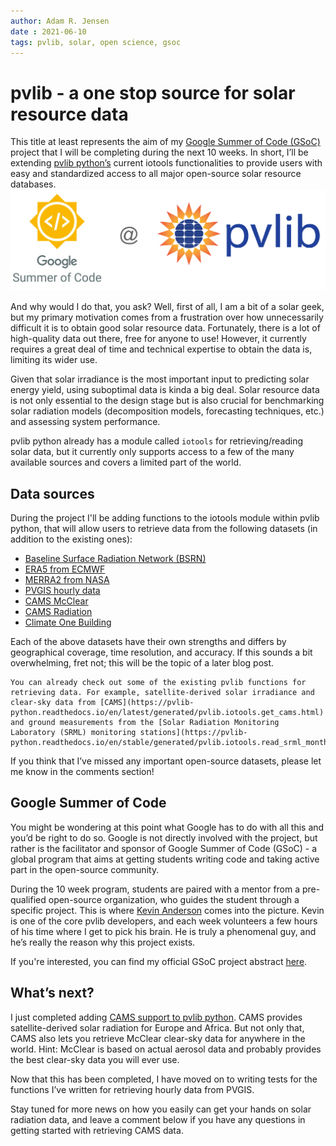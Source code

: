 ```yaml
---
author: Adam R. Jensen
date : 2021-06-10
tags: pvlib, solar, open science, gsoc
---
```


# pvlib - a one stop source for solar resource data
This title at least represents the aim of my [Google Summer of Code (GSoC)](https://summerofcode.withgoogle.com/about/) project that I will be completing during the next 10 weeks. In short, I’ll be extending [pvlib python’s](https://pvlib-python.readthedocs.io/en/stable/) current iotools functionalities to provide users with easy and standardized access to all major open-source solar resource databases.
![gsoc and pvlib logo](/images/gsoc_at_pvlib.png)

And why would I do that, you ask? Well, first of all, I am a bit of a solar geek, but my primary motivation comes from a frustration over how unnecessarily difficult it is to obtain good solar resource data. 
Fortunately, there is a lot of high-quality data out there, free for anyone to use! However, it currently requires a great deal of time and technical expertise to obtain the data is, limiting its wider use.

Given that solar irradiance is the most important input to predicting solar energy yield, using suboptimal data is kinda a big deal. Solar resource data is not only essential to the design stage but is also crucial for benchmarking solar radiation models (decomposition models, forecasting techniques, etc.) and assessing system performance.

pvlib python already has a module called `iotools` for retrieving/reading solar data, but it currently only supports access to a few of the many available sources and covers a limited part of the world.

## Data sources
During the project I'll be adding functions to the iotools module within pvlib python, that will allow users to retrieve data from the following datasets (in addition to the existing ones):
- [Baseline Surface Radiation Network (BSRN)](https://bsrn.awi.de/)
- [ERA5 from ECMWF](https://www.ecmwf.int/en/forecasts/datasets/reanalysis-datasets/era5)
- [MERRA2 from NASA](https://gmao.gsfc.nasa.gov/reanalysis/MERRA-2/)
- [PVGIS hourly data](https://ec.europa.eu/jrc/en/PVGIS/tools/hourly-radiation)
- [CAMS McClear](http://www.soda-pro.com/web-services/radiation/cams-mcclear)
- [CAMS Radiation](http://www.soda-pro.com/web-services/radiation/cams-radiation-service/info)
- [Climate One Building](http://climate.onebuilding.org/)

Each of the above datasets have their own strengths and differs by geographical coverage, time resolution, and accuracy. If this sounds a bit overwhelming, fret not; this will be the topic of a later blog post.

```{note}
You can already check out some of the existing pvlib functions for retrieving data. For example, satellite-derived solar irradiance and clear-sky data from [CAMS](https://pvlib-python.readthedocs.io/en/latest/generated/pvlib.iotools.get_cams.html) and ground measurements from the [Solar Radiation Monitoring Laboratory (SRML) monitoring stations](https://pvlib-python.readthedocs.io/en/stable/generated/pvlib.iotools.read_srml_month_from_solardat.html#pvlib.iotools.read_srml_month_from_solardat).
```

If you think that I’ve missed any important open-source datasets, please let me know in the comments section!

## Google Summer of Code
You might be wondering at this point what Google has to do with all this and you’d be right to do so. Google is not directly involved with the project, but rather is the facilitator and sponsor of Google Summer of Code (GSoC) - a global program that aims at getting students writing code and taking active part in the open-source community.

During the 10 week program, students are paired with a mentor from a pre-qualified open-source organization, who guides the student through a specific project. This is where [Kevin Anderson](https://github.com/kanderso-nrel) comes into the picture. Kevin is one of the core pvlib developers, and each week volunteers a few hours of his time where I get to pick his brain. He is truly a phenomenal guy, and he’s really the reason why this project exists.

If you're interested, you can find my official GSoC project abstract [here](https://summerofcode.withgoogle.com/projects/#6071460558274560).

## What’s next?
I just completed adding [CAMS support to pvlib python](https://github.com/pvlib/pvlib-python/pull/1175). CAMS provides satellite-derived solar radiation for Europe and Africa. But not only that, CAMS also lets you retrieve McClear clear-sky data for anywhere in the world. Hint: McClear is based on actual aerosol data and probably provides the best clear-sky data you will ever use.

Now that this has been completed, I have moved on to writing tests for the functions I’ve written for retrieving hourly data from PVGIS.

Stay tuned for more news on how you easily can get your hands on solar radiation data, and leave a comment below if you have any questions in getting started with retrieving CAMS data.
